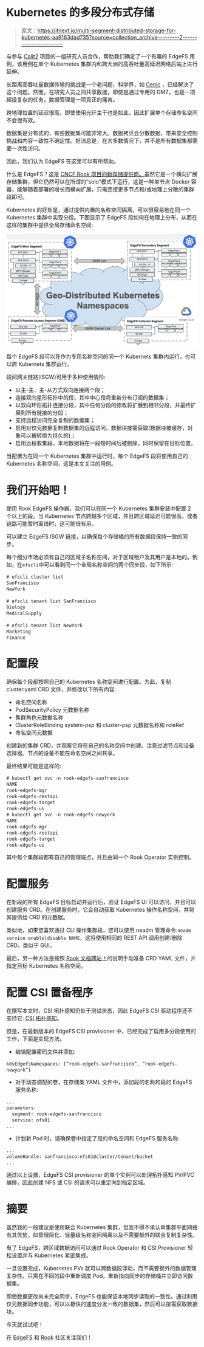 # Kubernetes 的多段分布式存储

> 原文：<https://itnext.io/multi-segment-distributed-storage-for-kubernetes-aa9163dad735?source=collection_archive---------2----------------------->

与参与 [Calit2](http://www.calit2.net/newsroom/article.php?id=2910) 项目的一组研究人员合作，帮助我们确定了一个有趣的 EdgeFS 用例，该用例在单个 Kubernetes 集群内和跨大洲的高吞吐量高延迟网络后端上进行延伸。

长距离高吞吐量数据传输的挑战是一个老问题，科学界，如 [Cenic](https://cenic.org/) ，已经解决了这个问题。然而，在研究人员之间共享数据，即使是通过专用的 DMZ，也是一项超级复杂的任务，数据管理是一项真正的痛苦。

跨地理位置的延迟很高，即使使用光纤主干也是如此，因此扩展单个存储命名空间不会很有效。

数据集是分布式的，有些数据集可能非常大。数据拷贝会分散数据，带来安全控制挑战和内容一致性不确定性。好消息是，在大多数情况下，并不是所有数据集都需要一次性访问。

因此，我们认为 EdgeFS 在这里可以有所帮助。

什么是 EdgeFS？这是 [CNCF Rook 项目的新存储提供商。](https://rook.io/docs/rook/master/edgefs-storage.html)虽然它是一个横向扩展存储集群，但它仍然可以在所谓的“solo”模式下运行，这是一种单节点 Docker 容器，能够随着部署的增长而横向扩展，只需连接更多节点和/或地理上分散的集群段即可。

Kubernetes 的好处是，通过提供内置的名称空间隔离，可以很容易地在同一个 Kubernetes 集群中实现分段。下图显示了 EdgeFS 段如何在地理上分布，从而在这样的集群中提供全局存储命名空间:

![](img/0d6b99aadc6e9b2fa00295ced8286743.png)

每个 EdgeFS 段可以在作为专用名称空间的同一个 Kubernets 集群内运行，也可以跨 Kubernets 集群运行。

段间网关链路(ISGW)可用于多种使用情形:

*   以主-主、主-从方式双向连接两个段；
*   连接双向星形拓扑中的段，其中中心段将重新分布订阅的数据集；
*   以双向环形拓扑连接分段，其中任何分段的修改将扩展到相邻分段，并最终扩展到所有链接的分段；
*   支持远程访问完全复制的数据集；
*   启用对仅元数据复制数据集的远程访问，数据块按需获取(数据块被缓存，对象可以被转换为持久的)；
*   启用远程收集段，本地数据将在一段短时间后被删除，同时保留在目标位置。

当配置为在同一个 Kubernetes 集群中运行时，每个 EdgeFS 段将使用自己的 Kubernetes 名称空间，这是本文关注的用例。

# 我们开始吧！

使用 Rook EdgeFS 操作器，我们可以在同一个 Kubernetes 集群安装中配置 2 个以上的段。当 Kubernetes 节点跨越多个区域，并且跨区域延迟可能很高，或者链路可能暂时离线时，这可能很有用。

可以建立 EdgeFS ISGW 链接，以确保每个存储桶的所有数据段保持一致的同步。

每个细分市场必须有自己的区域子名称空间，对于区域租户及其用户是本地的。例如，在`efscli`中可以看到同一个全局名称空间的两个同步段，如下所示:

```
# efscli cluster list
SanFrancisco
NewYork

# efscli tenant list SanFrancisco
Biology
MedicalSupply

# efscli tenant list NewYork
Marketing
Finance
```

# 配置段

确保每个段都按照自己的 Kubernetes 名称空间进行配置。为此，复制 cluster.yaml CRD 文件，并修改以下所有内容:

*   命名空间名称
*   PodSecurityPolicy 元数据名称
*   集群角色元数据名称
*   ClusterRoleBinding system-psp 和 cluster-psp 元数据名称和 roleRef
*   命名空间元数据

创建新的集群 CRD，并观察它将在自己的名称空间中创建。注意过滤节点和设备选择器。节点的设备不能在命名空间之间共享。

最终结果可能是这样的:

```
# kubectl get svc -n rook-edgefs-sanfrancisco
NAME
rook-edgefs-mgr
rook-edgefs-restapi
rook-edgefs-target
rook-edgefs-ui
# kubectl get svc -n rook-edgefs-newyork
NAME
rook-edgefs-mgr
rook-edgefs-restapi
rook-edgefs-target
rook-edgefs-ui 
```

其中每个集群段都有自己的管理端点，并且由同一个 Rook Operator 实例控制。

# 配置服务

在新段的所有 EdgeFS 目标启动并运行后，验证 EdgeFS UI 可以访问，并且可以创建服务 CRD。在创建服务时，它会自动获取 Kubernetes 操作名称空间，并将其提供给 CRD 的元数据。

类似地，如果您喜欢通过 CLI 操作集群段，您可以使用 neadm 管理命令:`neadm service enable|disable NAME`，这将使用相同的 REST API 调用创建/删除 CRD，类似于 GUI。

最后，另一种方法是按照 [Rook 文档网站](https://rook.github.io/docs/rook/master/edgefs-storage.html)上的说明手动准备 CRD YAML 文件，并指定目标 Kubernetes 名称空间。

# 配置 CSI 置备程序

在撰写本文时，CSI 拓扑感知仍处于测试状态，因此 EdgeFS CSI 驱动程序还不支持它: [CSI 拓扑感知](https://kubernetes-csi.github.io/docs/topology.html)。

但是，在最新版本的 EdgeFS CSI provisioner 中，已经完成了启用多分段使用的工作，下面是实现方法。

*   编辑配置密码文件并添加:

```
k8sEdgefsNamespaces: [“rook-edgefs-sanfrancisco”, “rook-edgefs-newyork”] 
```

*   对于动态调配的卷，在存储类 YAML 文件中，添加段的名称和段的 EdgeFS 服务名称:

```
...
parameters:
  segment: rook-edgefs-sanfrancisco
  service: nfs01
...
```

*   计划新 Pod 时，请确保卷中指定了段的命名空间和 EdgeFS 服务名称:

```
...
volumeHandle: sanfrancisco:nfs01@cluster/tenant/bucket
...
```

通过以上设置，EdgeFS CSI provisioner 的单个实例可以处理拓扑感知 PV/PVC 编排，因此创建 NFS 或 CSI 的请求可以重定向到指定区域。

# 摘要

虽然我的一般建议是使用联合 Kubernetes 集群，但我不得不承认单集群平面网络有其优势，如管理简化、轻量级名称空间隔离以及不需要额外的联合复制复杂性。

有了 EdgeFS，跨区域数据访问可以通过 Rook Operator 和 CSI Provisioner 轻松设置并与 Kubernetes 紧密集成。

一旦设置完成，Kubernetes PVs 就可以跨数据段浮动，而不需要额外的数据管理复杂性。只需在不同的段中重新调度 Pod，重新指向同步的存储桶并立即访问数据集。

即使数据更改尚未完全同步，EdgeFS 也能保证本地同步读取的一致性。通过利用仅元数据同步功能，可以以极快的速度分发一致的数据集，然后可以按需获取数据块。

今天就试试吧！

在 [EdgeFS](http://edgefs.io) 和 [Rook](http://rook.io/docs/rook/master/edgefs-storage.html) 社区关注我们！